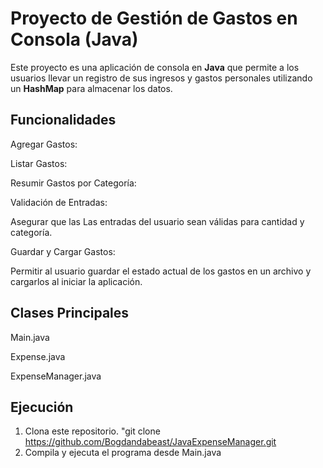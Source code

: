 # Proyecto de Gestión de Gastos en Consola (Java)

Este proyecto es una aplicación de consola en **Java** que permite a los usuarios llevar un registro de sus ingresos y gastos personales utilizando un **HashMap** para almacenar los datos.


## Funcionalidades

Agregar Gastos:

Listar Gastos:

Resumir Gastos por Categoría:

Validación de Entradas:

Asegurar que las Las entradas del usuario sean válidas para cantidad y categoría.

Guardar y Cargar Gastos:

Permitir al usuario guardar el estado actual de los gastos en un archivo y cargarlos al iniciar la aplicación.


## Clases Principales

Main.java

Expense.java

ExpenseManager.java



## Ejecución

1. Clona este repositorio. "git clone https://github.com/Bogdandabeast/JavaExpenseManager.git
2. Compila y ejecuta el programa desde Main.java




